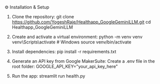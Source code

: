 ⚙️ Installation & Setup

1) Clone the repository:
git clone https://github.com/YogeshRaje/Healthapp_GoogleGeminiLLM.git
cd Healthapp_GoogleGeminiLLM

2) Create and activate a virtual environment:
python -m venv venv
venv\Scripts\activate      # Windows
source venv/bin/activate

3) Install dependencies:
pip install -r requirements.txt

4) Generate an API key from Google MakerSuite:
Create a .env file in the root folder:
GOOGLE_API_KEY="your_api_key_here"

5) Run the app:
streamlit run health.py
